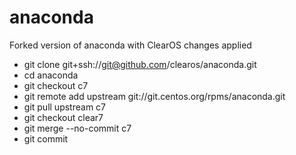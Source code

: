 # anaconda

Forked version of anaconda with ClearOS changes applied

* git clone git+ssh://git@github.com/clearos/anaconda.git
* cd anaconda
* git checkout c7
* git remote add upstream git://git.centos.org/rpms/anaconda.git
* git pull upstream c7
* git checkout clear7
* git merge --no-commit c7
* git commit
